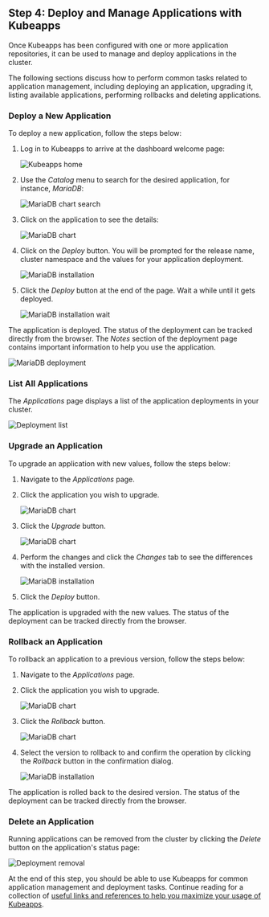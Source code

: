 ## Step 4: Deploy and Manage Applications with Kubeapps

Once Kubeapps has been configured with one or more application repositories, it can be used to manage and deploy applications in the cluster.

The following sections discuss how to perform common tasks related to application management, including deploying an application, upgrading it, listing available applications, performing rollbacks and deleting applications.

### Deploy a New Application

To deploy a new application, follow the steps below:

1. Log in to Kubeapps to arrive at the dashboard welcome page:

   ![Kubeapps home](/site/themes/template/static/img/docs/kubeapps-on-tkg/kubeapps-applications-empty.png)

2. Use the _Catalog_ menu to search for the desired application, for instance, _MariaDB_:

   ![MariaDB chart search](/site/themes/template/static/img/docs/kubeapps-on-tkg/kubeapps-catalog-search.png)

3. Click on the application to see the details:

   ![MariaDB chart](/site/themes/template/static/img/docs/kubeapps-on-tkg/kubeapps-chart-mariadb.png)

4. Click on the _Deploy_ button. You will be prompted for the release name, cluster namespace and the values for your application deployment.

   ![MariaDB installation](/site/themes/template/static/img/docs/kubeapps-on-tkg/kubeapps-chart-mariadb-deploy.png)

5. Click the _Deploy_ button at the end of the page. Wait a while until it gets deployed.

   ![MariaDB installation wait](/site/themes/template/static/img/docs/kubeapps-on-tkg/kubeapps-chart-mariadb-wait.png)

The application is deployed. The status of the deployment can be tracked directly from the browser. The _Notes_ section of the deployment page contains important information to help you use the application.

![MariaDB deployment](/site/themes/template/static/img/docs/kubeapps-on-tkg/kubeapps-chart-mariadb-deployed.png)

### List All Applications

The _Applications_ page displays a list of the application deployments in your cluster.

![Deployment list](/site/themes/template/static/img/docs/kubeapps-on-tkg/kubeapps-applications-one.png)

### Upgrade an Application

To upgrade an application with new values, follow the steps below:

1. Navigate to the _Applications_ page.
2. Click the application you wish to upgrade.

   ![MariaDB chart](/site/themes/template/static/img/docs/kubeapps-on-tkg/kubeapps-chart-mariadb-deployed.png)

3. Click the _Upgrade_ button.

   ![MariaDB chart](/site/themes/template/static/img/docs/kubeapps-on-tkg/kubeapps-chart-mariadb-deployed.png)

4. Perform the changes and click the _Changes_ tab to see the differences with the installed version.

   ![MariaDB installation](/site/themes/template/static/img/docs/kubeapps-on-tkg/kubeapps-chart-mariadb-upgrade.png)

5. Click the _Deploy_ button.

The application is upgraded with the new values. The status of the deployment can be tracked directly from the browser.

### Rollback an Application

To rollback an application to a previous version, follow the steps below:

1. Navigate to the _Applications_ page.
2. Click the application you wish to upgrade.

   ![MariaDB chart](/site/themes/template/static/img/docs/kubeapps-on-tkg/kubeapps-chart-mariadb-deployed.png)

3. Click the _Rollback_ button.

   ![MariaDB chart](/site/themes/template/static/img/docs/kubeapps-on-tkg/kubeapps-chart-mariadb-deployed.png)

4. Select the version to rollback to and confirm the operation by clicking the _Rollback_ button in the confirmation dialog.

   ![MariaDB installation](/site/themes/template/static/img/docs/kubeapps-on-tkg/kubeapps-chart-mariadb-rollback.png)

The application is rolled back to the desired version. The status of the deployment can be tracked directly from the browser.

### Delete an Application

Running applications can be removed from the cluster by clicking the _Delete_ button on the application's status page:

![Deployment removal](/site/themes/template/static/img/docs/kubeapps-on-tkg/kubeapps-chart-mariadb-delete.png)

At the end of this step, you should be able to use Kubeapps for common application management and deployment tasks. Continue reading for a collection of [useful links and references to help you maximize your usage of Kubeapps](./conclusion.md).
